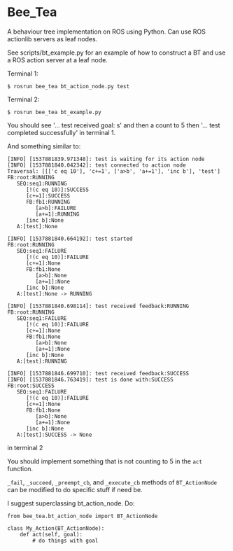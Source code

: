 # Bee_Tea
A behaviour tree implementation on ROS using Python. Can use ROS actionlib servers as leaf nodes.

See scripts/bt_example.py for an example of how to construct a BT and use a ROS action server at a leaf node.

Terminal 1:
```
$ rosrun bee_tea bt_action_node.py test
```


Terminal 2:
```
$ rosrun bee_tea bt_example.py
```


You should see '... test received goal: s' and then a count to 5 
then '... test completed successfully' in terminal 1.

And something similar to:
```
[INFO] [1537881839.971348]: test is waiting for its action node
[INFO] [1537881840.042342]: test connected to action node
Traversal: [[['c eq 10'], 'c+=1', ['a>b', 'a+=1'], 'inc b'], 'test']
FB:root:RUNNING
   SEQ:seq1:RUNNING
      [!(c eq 10)]:SUCCESS
      [c+=1]:SUCCESS
      FB:fb1:RUNNING
         [a>b]:FAILURE
         [a+=1]:RUNNING
      [inc b]:None
   A:[test]:None

[INFO] [1537881840.664192]: test started
FB:root:RUNNING
   SEQ:seq1:FAILURE
      [!(c eq 10)]:FAILURE
      [c+=1]:None
      FB:fb1:None
         [a>b]:None
         [a+=1]:None
      [inc b]:None
   A:[test]:None -> RUNNING

[INFO] [1537881840.698114]: test received feedback:RUNNING
FB:root:RUNNING
   SEQ:seq1:FAILURE
      [!(c eq 10)]:FAILURE
      [c+=1]:None
      FB:fb1:None
         [a>b]:None
         [a+=1]:None
      [inc b]:None
   A:[test]:RUNNING

[INFO] [1537881846.699710]: test received feedback:SUCCESS
[INFO] [1537881846.763419]: test is done with:SUCCESS
FB:root:SUCCESS
   SEQ:seq1:FAILURE
      [!(c eq 10)]:FAILURE
      [c+=1]:None
      FB:fb1:None
         [a>b]:None
         [a+=1]:None
      [inc b]:None
   A:[test]:SUCCESS -> None
```

in terminal 2


You should implement something that is not counting to 5 in the `act` function.


`_fail`, `_succeed`, `_preempt_cb`, and `_execute_cb`
methods of `BT_ActionNode` can be modified to do specific stuff if need be. 


I suggest superclassing bt_action_node.
Do:


```
from bee_tea.bt_action_node import BT_ActionNode

class My_Action(BT_ActionNode):
    def act(self, goal):
	    # do things with goal
```
